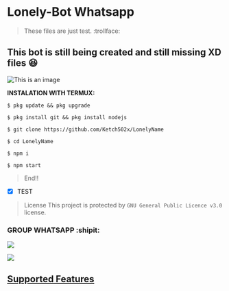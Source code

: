 # Lonely-Bot Whatsapp
> These files are just test. :trollface:
## This bot is still being created and still missing XD files :satisfied:
![This is an image](https://i.ibb.co/T0gxrWD/cat-png.webp)

**INSTALATION WITH TERMUX:**
````
$ pkg update && pkg upgrade
````
````
$ pkg install git && pkg install nodejs
````
````
$ git clone https://github.com/Ketch502x/LonelyName
````
````
$ cd LonelyName
````
````
$ npm i 
````
````
$ npm start
````
> End!!

- [x] TEST

> License This project is protected by `GNU General Public Licence v3.0` license.

### GROUP WHATSAPP :shipit:
<a href="https://chat.whatsapp.com/H6yIF6sdDW31lQwYJzrBh4"><img src="https://img.shields.io/badge/Join Group-25D366?style=for-the-badge&logo=whatsapp&logoColor=white" />
 
<a href=" "><img src="https://camo.githubusercontent.com/aa802dbc40cc28c04570c430c317718e5ea7a4cafc62742fb049888f6284cda7/68747470733a2f2f696d672e736869656c64732e696f2f62616467652f72656c656173652d626574612d677265656e2e7376673f7374796c653d666c61742d737175617265"/>

## Supported Features

